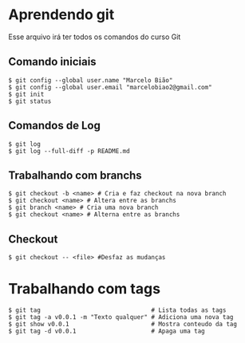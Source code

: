 # Aprendendo git
Esse arquivo irá ter todos os comandos do curso Git

## Comando iniciais
```shell
$ git config --global user.name "Marcelo Bião"
$ git config --global user.email "marcelobiao2@gmail.com"
$ git init
$ git status
```

## Comandos de Log
```shell
$ git log
$ git log --full-diff -p README.md
```

## Trabalhando com branchs
```shell
$ git checkout -b <name> # Cria e faz checkout na nova branch
$ git checkout <name> # Altera entre as branchs
$ git branch <name> # Cria uma nova branch
$ git checkout <name> # Alterna entre as branchs 
```

## Checkout
```shell
$ git checkout -- <file> #Desfaz as mudanças
```

# Trabalhando com tags
```shell
$ git tag                               # Lista todas as tags
$ git tag -a v0.0.1 -m "Texto qualquer" # Adiciona uma nova tag
$ git show v0.0.1                       # Mostra conteudo da tag
$ git tag -d v0.0.1                     # Apaga uma tag
```
